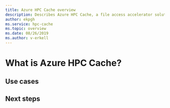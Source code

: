 ```yaml
---
title: Azure HPC Cache overview 
description: Describes Azure HPC Cache, a file access accelerator solution for high performance computing 
author: ekpgh
ms.service: hpc-cache
ms.topic: overview
ms.date: 08/26/2019
ms.author: v-erkell
---
```


# What is Azure HPC Cache? 

## Use cases

## Next steps